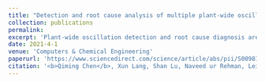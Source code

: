 ```yaml
---
title: "Detection and root cause analysis of multiple plant-wide oscillations using multivariate nonlinear chirp mode decomposition and multivariate granger causality"
collection: publications
permalink: 
excerpt: 'Plant-wide oscillation detection and root cause diagnosis are important for maintaining control performance. Existing methods are mainly limited to detecting single and time-invariant plant-wide oscillations. In this paper, a data-driven model combining multivariate nonlinear chirp mode decomposition (MNCMD) with multivariate Granger causality (MGC) is proposed to detect and analyze root causes for multiple plant-wide oscillations in process control system. First, an MNCMD-based detector is developed to capture the multiple plant-wide oscillations, where oscillating variables caused by different sources are automatically clustered into various groups. Then, MGC is applied to each group to obtain the root causes of multiple plant-wide oscillations. Compared with state-of-the-art detection methods, the proposed approach shows better performance in the following aspects: (i) ability to extract both single/multiple plant-wide oscillations; (ii) capability to process both time-invariant/time-varying oscillations and provide accurate time-frequency information. This work also outperforms original Granger causality and nonlinearity index-based method in providing clearer causal network. The effectiveness and advantages of the proposed approach are demonstrated with the help of both simulation and industrial case studies.'
date: 2021-4-1
venue: 'Computers & Chemical Engineering'
paperurl: 'https://www.sciencedirect.com/science/article/abs/pii/S0098135421000090'
citation: '<b>Qiming Chen</b>, Xun Lang, Shan Lu, Naveed ur Rehman, Lei Xie, Hongye Su. <i>Computers & Chemical Engineering</i>. (2021).'
---
```

